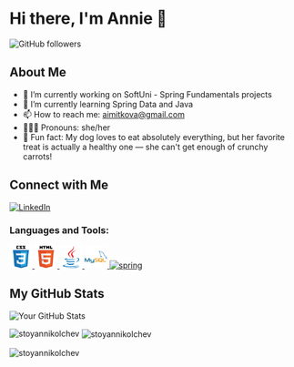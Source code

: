 
# Hi there, I'm Annie 👋

![GitHub followers](https://img.shields.io/github/followers/pproxidevengwes?label=Follow&style=social)

## About Me

- 🔭 I’m currently working on SoftUni - Spring Fundamentals projects
- 🌱 I’m currently learning Spring Data and Java 
- 📫 How to reach me: aimitkova@gmail.com
- 👩🏻‍💻 Pronouns: she/her
- 🐾 Fun fact: My dog loves to eat absolutely everything, but her favorite treat is actually a healthy one — she can't get enough of crunchy carrots!

## Connect with Me

[![LinkedIn](https://img.shields.io/badge/LinkedIn-blue?style=flat&logo=linkedin&logoColor=white)](https://www.linkedin.com/in/annamaria-mitkova-5459a3173/)

<h3 align="left">Languages and Tools:</h3>
<p align="left"> <a href="https://www.w3schools.com/css/" target="_blank" rel="noreferrer"> <img src="https://raw.githubusercontent.com/devicons/devicon/master/icons/css3/css3-original-wordmark.svg" alt="css3" width="40" height="40"/> </a> <a href="https://www.w3.org/html/" target="_blank" rel="noreferrer"> <img src="https://raw.githubusercontent.com/devicons/devicon/master/icons/html5/html5-original-wordmark.svg" alt="html5" width="40" height="40"/> </a> <a href="https://www.java.com" target="_blank" rel="noreferrer"> <img src="https://raw.githubusercontent.com/devicons/devicon/master/icons/java/java-original.svg" alt="java" width="40" height="40"/> </a> <a href="https://www.mysql.com/" target="_blank" rel="noreferrer"> <img src="https://raw.githubusercontent.com/devicons/devicon/master/icons/mysql/mysql-original-wordmark.svg" alt="mysql" width="40" height="40"/> </a> <a href="https://spring.io/" target="_blank" rel="noreferrer"> <img src="https://www.vectorlogo.zone/logos/springio/springio-icon.svg" alt="spring" width="40" height="40"/> </a> </p>

## My GitHub Stats

![Your GitHub Stats](https://github-readme-stats.vercel.app/api?username=pproxidevengwes&show_icons=true&theme=radical)

<p><img align="left" src="https://github-readme-stats.vercel.app/api/top-langs?username=stoyannikolchev&show_icons=true&locale=en&layout=compact" alt="stoyannikolchev" /></p>

<p>&nbsp;<img align="center" src="https://github-readme-stats.vercel.app/api?username=stoyannikolchev&show_icons=true&locale=en" alt="stoyannikolchev" /></p>

<p><img align="center" src="https://github-readme-streak-stats.herokuapp.com/?user=stoyannikolchev&" alt="stoyannikolchev" /></p>
